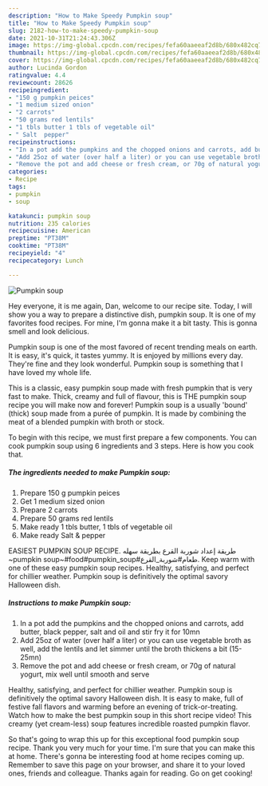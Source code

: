 ```yaml
---
description: "How to Make Speedy Pumpkin soup"
title: "How to Make Speedy Pumpkin soup"
slug: 2182-how-to-make-speedy-pumpkin-soup
date: 2021-10-31T21:24:43.306Z
image: https://img-global.cpcdn.com/recipes/fefa60aaeeaf2d8b/680x482cq70/pumpkin-soup-recipe-main-photo.jpg
thumbnail: https://img-global.cpcdn.com/recipes/fefa60aaeeaf2d8b/680x482cq70/pumpkin-soup-recipe-main-photo.jpg
cover: https://img-global.cpcdn.com/recipes/fefa60aaeeaf2d8b/680x482cq70/pumpkin-soup-recipe-main-photo.jpg
author: Lucinda Gordon
ratingvalue: 4.4
reviewcount: 28626
recipeingredient:
- "150 g pumpkin peices"
- "1 medium sized onion"
- "2 carrots"
- "50 grams red lentils"
- "1 tbls butter 1 tbls of vegetable oil"
- " Salt  pepper"
recipeinstructions:
- "In a pot add the pumpkins and the chopped onions and carrots, add butter, black pepper, salt and oil and stir fry it for 10mn"
- "Add 25oz of water (over half a liter) or you can use vegetable broth as well, add the lentils and let simmer until the broth thickens a bit (15-25mn)"
- "Remove the pot and add cheese or fresh cream, or 70g of natural yogurt, mix well until smooth and serve"
categories:
- Recipe
tags:
- pumpkin
- soup

katakunci: pumpkin soup 
nutrition: 235 calories
recipecuisine: American
preptime: "PT38M"
cooktime: "PT38M"
recipeyield: "4"
recipecategory: Lunch

---
```



![Pumpkin soup](https://img-global.cpcdn.com/recipes/fefa60aaeeaf2d8b/680x482cq70/pumpkin-soup-recipe-main-photo.jpg)

Hey everyone, it is me again, Dan, welcome to our recipe site. Today, I will show you a way to prepare a distinctive dish, pumpkin soup. It is one of my favorites food recipes. For mine, I'm gonna make it a bit tasty. This is gonna smell and look delicious.

Pumpkin soup is one of the most favored of recent trending meals on earth. It is easy, it's quick, it tastes yummy. It is enjoyed by millions every day. They're fine and they look wonderful. Pumpkin soup is something that I have loved my whole life.

This is a classic, easy pumpkin soup made with fresh pumpkin that is very fast to make. Thick, creamy and full of flavour, this is THE pumpkin soup recipe you will make now and forever! Pumpkin soup is a usually 'bound' (thick) soup made from a purée of pumpkin. It is made by combining the meat of a blended pumpkin with broth or stock.


To begin with this recipe, we must first prepare a few components. You can cook pumpkin soup using 6 ingredients and 3 steps. Here is how you cook that.

<!--inarticleads1-->

##### The ingredients needed to make Pumpkin soup:

1. Prepare 150 g pumpkin peices
1. Get 1 medium sized onion
1. Prepare 2 carrots
1. Prepare 50 grams red lentils
1. Make ready 1 tbls butter, 1 tbls of vegetable oil
1. Make ready  Salt & pepper


EASIEST PUMPKIN SOUP RECIPE. طريقة إعداد شوربة القرع بطريقة سهله ~pumpkin soup~#food#pumpkin_soup#طعام#شوربة_القرع. Keep warm with one of these easy pumpkin soup recipes. Healthy, satisfying, and perfect for chillier weather. Pumpkin soup is definitively the optimal savory Halloween dish. 

<!--inarticleads2-->

##### Instructions to make Pumpkin soup:

1. In a pot add the pumpkins and the chopped onions and carrots, add butter, black pepper, salt and oil and stir fry it for 10mn
1. Add 25oz of water (over half a liter) or you can use vegetable broth as well, add the lentils and let simmer until the broth thickens a bit (15-25mn)
1. Remove the pot and add cheese or fresh cream, or 70g of natural yogurt, mix well until smooth and serve


Healthy, satisfying, and perfect for chillier weather. Pumpkin soup is definitively the optimal savory Halloween dish. It is easy to make, full of festive fall flavors and warming before an evening of trick-or-treating. Watch how to make the best pumpkin soup in this short recipe video! This creamy (yet cream-less) soup features incredible roasted pumpkin flavor. 

So that's going to wrap this up for this exceptional food pumpkin soup recipe. Thank you very much for your time. I'm sure that you can make this at home. There's gonna be interesting food at home recipes coming up. Remember to save this page on your browser, and share it to your loved ones, friends and colleague. Thanks again for reading. Go on get cooking!
